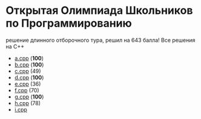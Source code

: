 # Открытая Олимпиада Школьников по Программированию

решение длинного отборочного тура, решил на 643 балла! Все решения на C++

- [a.cpp](./a.cpp) (**100**)
- [b.cpp](./b.cpp) (**100**)
- [c.cpp](./c.cpp) (49)
- [d.cpp](./d/table.cpp) (**100**)
- [e.cpp](./e.cpp) (36)
- [f.cpp](./f.cpp) (70)
- [g.cpp](./g.cpp) (**100**)
- [h.cpp](./h/h.cpp) (78)
- [i.cpp](./i.cpp)

